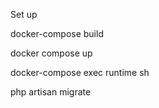 Set up 

docker-compose build 


docker compose up

docker-compose exec runtime sh

php artisan migrate

